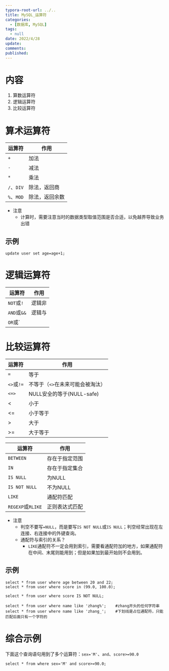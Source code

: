 ```yaml
---
typora-root-url: ../..
title: MySQL_运算符
categories:
  - [数据库, MySQL]
tags:
  - null 
date: 2022/4/28
update:
comments:
published:
---
```


# 内容

1. 算数运算符
1. 逻辑运算符
1. 比较运算符

# 算术运算符

| 运算符     | 作用           |
| ---------- | -------------- |
| `+`        | 加法           |
| `-`        | 减法           |
| `*`        | 乘法           |
| `/`、`DIV` | 除法，返回商   |
| `%`、`MOD` | 除法，返回余数 |

* 注意
  * 计算时，需要注意当时的数据类型取值范围是否合适，以免越界导致业务出错

## 示例

```mysql
update user set age=age+1;
```

# 逻辑运算符

| 运算符      | 作用   |
| ----------- | ------ |
| `NOT`或`!`  | 逻辑非 |
| `AND`或`&&` | 逻辑与 |
| `OR`或`||`  | 逻辑或 |

# 比较运算符

| 运算符     | 作用                             |
| ---------- | -------------------------------- |
| `=`        | 等于                             |
| `<>`或`!=` | 不等于（`<>`在未来可能会被淘汰） |
| `<=>`      | NULL安全的等于(NULL-safe)        |
| <          | 小于                             |
| <=         | 小于等于                         |
| >          | 大于                             |
| >=         | 大于等于                         |

| 运算符            | 作用           |
| ----------------- | -------------- |
| `BETWEEN`         | 存在于指定范围 |
| `IN`              | 存在于指定集合 |
| `IS NULL`         | 为NULL         |
| `IS NOT NULL`     | 不为NULL       |
| `LIKE`            | 通配符匹配     |
| `REGEXP`或`RLIKE` | 正则表达式匹配 |

* 注意
  * 判空不要写`=NULL`，而是要写`IS NOT NULL`或`IS NULL`；判空经常出现在左连接、右连接中的外键查询。
  * 通配符与索引的关系？
    * `LIKE`通配符不一定会用到索引，需要看通配符加的地方，如果通配符在中间、末尾则能用到；但是如果加到最开始则不会用到。

## 示例

```mysql
select * from user where age between 20 and 22;
select * from user where score in (99.0, 100.0);
```

```mysql
select * from user where score IS NOT NULL;
```

```mysql
select * from user where name like 'zhang%';	#zhang开头的任何字符串
select * from user where name like 'zhang_';	#下划线是占位通配符，只能匹配后面只有一个字符的
```





# 综合示例

下面这个查询语句用到了多个运算符：`sex='M'`、`and`、`score>=90.0`

```mysql
select * from where sex='M' and score>=90.0;
```

